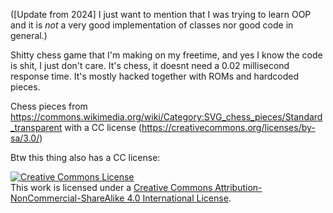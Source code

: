 ([Update from 2024] I just want to mention that I was trying to learn OOP and it is *not* a very good implementation of classes nor good code in general.)

Shitty chess game that I'm making on my freetime, and yes I know the code is shit, I just don't care. It's chess, it doesnt need a 0.02 millisecond response time. It's mostly hacked together with ROMs and hardcoded pieces.

Chess pieces from https://commons.wikimedia.org/wiki/Category:SVG_chess_pieces/Standard_transparent with a CC license (https://creativecommons.org/licenses/by-sa/3.0/)


Btw this thing also has a CC license:

<a rel="license" href="http://creativecommons.org/licenses/by-nc-sa/4.0/"><img alt="Creative Commons License" style="border-width:0" src="https://i.creativecommons.org/l/by-nc-sa/4.0/88x31.png" /></a><br />This work is licensed under a <a rel="license" href="http://creativecommons.org/licenses/by-nc-sa/4.0/">Creative Commons Attribution-NonCommercial-ShareAlike 4.0 International License</a>.
